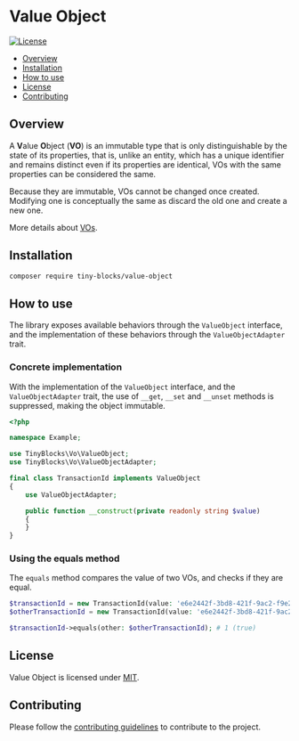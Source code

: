 # Value Object

[![License](https://img.shields.io/badge/license-MIT-green)](LICENSE)

* [Overview](#overview)
* [Installation](#installation)
* [How to use](#how-to-use)
* [License](#license)
* [Contributing](#contributing)

<div id='overview'></div> 

## Overview

A **V**alue **O**bject (**VO**) is an immutable type that is only distinguishable by the state of its properties, that
is, unlike an entity, which has a unique identifier and remains distinct even if its properties are identical, VOs with
the same properties can be considered the same.

Because they are immutable, VOs cannot be changed once created. Modifying one is conceptually the same as discard the
old one and create a new one.

More details about [VOs](https://martinfowler.com/bliki/ValueObject.html).

<div id='installation'></div>

## Installation

```bash
composer require tiny-blocks/value-object
```

<div id='how-to-use'></div>

## How to use

The library exposes available behaviors through the `ValueObject` interface, and the implementation of these behaviors
through the `ValueObjectAdapter` trait.

### Concrete implementation

With the implementation of the `ValueObject` interface, and the `ValueObjectAdapter` trait, the use of
`__get`, `__set` and `__unset` methods is suppressed, making the object immutable.

```php
<?php

namespace Example;

use TinyBlocks\Vo\ValueObject;
use TinyBlocks\Vo\ValueObjectAdapter;

final class TransactionId implements ValueObject
{
    use ValueObjectAdapter;

    public function __construct(private readonly string $value)
    {
    }
}
```

### Using the equals method

The `equals` method compares the value of two VOs, and checks if they are equal.

```php
$transactionId = new TransactionId(value: 'e6e2442f-3bd8-421f-9ac2-f9e26ac4abd2');
$otherTransactionId = new TransactionId(value: 'e6e2442f-3bd8-421f-9ac2-f9e26ac4abd2');

$transactionId->equals(other: $otherTransactionId); # 1 (true)
```

<div id='license'></div>

## License

Value Object is licensed under [MIT](LICENSE).

<div id='contributing'></div>

## Contributing

Please follow the [contributing guidelines](https://github.com/tiny-blocks/tiny-blocks/blob/main/CONTRIBUTING.md) to
contribute to the project.
